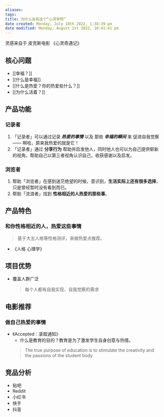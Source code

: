 ```yaml
---
aliases: 
tags: 
title: 为什么会有这个“心灵学院”
date created: Monday, July 18th 2022, 1:38:39 pm
date modified: Monday, August 1st 2022, 10:41:41 pm
---
```


灵感来自于 皮克斯电影 《心灵奇遇记》

## 核心问题

- [[幸福？]]
- [[什么是幸福]]
- [[什么是热爱？你的热爱些什么？]]
- [[为什么活着？]]

## 产品功能

### 记录者

1. 「记录者」可以通过记录 ***热爱的事情*** 以及 那些 ***幸福的瞬间*** 来 促进自我觉察 —— 啊哈，原来我热爱的就是它！
2. 「记录者」通过 **分享行为** 帮助并启发他人，同时他人也可以为自己提供崭新的视角，帮助自己以第三者视角认识自己，收获感谢以及启发。


### 浏览者
1. 帮助「浏览者」在感到迷茫绝望的时候，意识到，**生活实际上还有很多选择**，只是曾经暂时没有看到而已。
2. 帮助「流浪者」找到 **性格相近的人热爱的那些事**。

## 产品特色

### 和你性格相近的人，热爱这些事情
> 基于大五人格等性格测评，来做热爱点推荐。
- 《人格 心理学》


## 项目优势
- 覆盖人群广泛
  > 每个人都有自我实现、自我觉察的需求

## 电影推荐

### 做自己热爱的事情
- 《Accepted：录取通知》
	- 什么是教育的目的？教育是为了激发学生自身创意与热情。
	> The true purpose of education is to stimulate the creativity and the passions of the student body.

## 竞品分析
- 贴吧
- Reddit
- 小红书
- 快手
- 抖音


